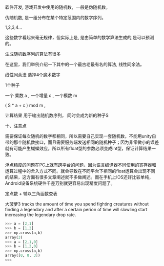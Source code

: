 

软件开发, 游戏开发中使用的随机数，一般是伪随机数。

伪随机数, 是一组分布在某个特定范围内的数字序列。

1,2,3,4...


这些数字看起来毫无规律，但实际上是, 是由简单的数学算法生成的,是可以预测的。


生成随机数序列的算法有很多


在这里，我们举例介绍一下其中的一个最古老最有名的算法, 线性同余法。 



线性同余法 选择4个魔术数字


1个种子 

一个 乘数 a , 一个增量 c , 一个模数 m

( S * a  + c ) mod m ,


计算结果 用于输出随机数序列， 同时会成为新的种子S






十、注意点

需要保证每次随机的数字都相同，所以需要自己实现一套随机数，不能用unity自带的那个随机数接口，而且需要服务端发送相同的随机种子；因为非常微小的误差就有可能产生蝴蝶效应，所以所有float型的参数必须变成int型，保证计算结果一致。



浮点精度的问题在PC上就有跨平台的问题，因为语言编译器不同使用的寄存器和运算过程中的舍入方式不同。就会导致在不同平台下相同的float运算会出现不同的结果，这方面有很多文章阐述就不多做阐述。而在手机上IOS还好比较单纯，Android设备系统硬件千差万别就更容易出现精度问题了。

定点数 + 辅以三角函数查表

大菠萝3   tracks the amount of time you spend fighting creatures without finding a legendary and after a certain perion of time will slowling start increasing the legendary drop rate.


```python
>>> a = [2,1]
>>> b = [1,2]
>>> np.cross(a,b)
array(3)
>>> a = [2,1,0]
>>> b = [1,2,0]
>>> np.cross(a,b)
array([0, 0, 3])
>>>
```




